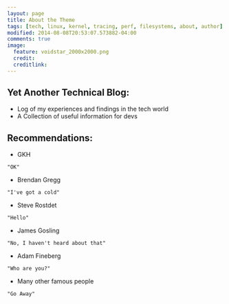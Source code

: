 ```yaml
---
layout: page
title: About the Theme
tags: [tech, linux, kernel, tracing, perf, filesystems, about, author]
modified: 2014-08-08T20:53:07.573882-04:00
comments: true
image:
  feature: voidstar_2000x2000.png
  credit: 
  creditlink:
---
```


## Yet Another Technical Blog:

* Log of my experiences and findings in the tech world
* A Collection of useful information for devs

## Recommendations:
+ GKH
```
"OK"
```

+ Brendan Gregg
```
"I've got a cold"
```

+ Steve Rostdet
```
"Hello"
```

+ James Gosling
```
"No, I haven't heard about that"
```

+ Adam Fineberg
```
"Who are you?"
```

+ Many other famous people
```
"Go Away"
```
